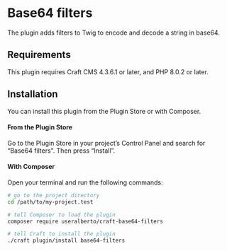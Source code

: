 # Base64 filters

The plugin adds filters to Twig to encode and decode a string in base64.

## Requirements

This plugin requires Craft CMS 4.3.6.1 or later, and PHP 8.0.2 or later.

## Installation

You can install this plugin from the Plugin Store or with Composer.

#### From the Plugin Store

Go to the Plugin Store in your project’s Control Panel and search for “Base64 filters”. Then press “Install”.

#### With Composer

Open your terminal and run the following commands:

```bash
# go to the project directory
cd /path/to/my-project.test

# tell Composer to load the plugin
composer require useralberto/craft-base64-filters

# tell Craft to install the plugin
./craft plugin/install base64-filters
```
